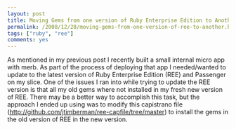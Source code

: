 ```yaml
---
layout: post
title: Moving Gems from one version of Ruby Enterprise Edition to Another
permalink: /2008/12/28/moving-gems-from-one-version-of-ree-to-another.html
tags: ["ruby", "ree"]
comments: yes
---
```


As mentioned in my previous post I recently built a small internal micro app with merb.  As part of the process of deploying that app I needed/wanted to update to the latest version of Ruby Enterprise Edition (REE) and Passenger on my slice.  One of the issues I ran into while trying to update the REE version is that all my old gems where not installed in my fresh new version of REE.  There may be a better way to accomplish this task, but the approach I ended up using was to modify this capistrano file (<a href="http://github.com/jtimberman/ree-capfile/tree/master">http://github.com/jtimberman/ree-capfile/tree/master</a>) to install the gems in the old version of REE in the new version. 

<script src="http://gist.github.com/39066.js"></script>
